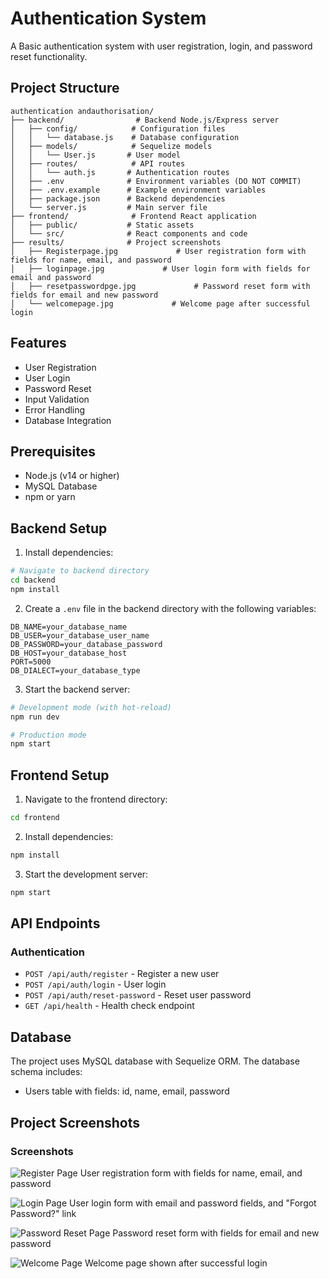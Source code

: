 # Authentication System

A Basic authentication system with user registration, login, and password reset functionality.

## Project Structure

```
authentication andauthorisation/
├── backend/                # Backend Node.js/Express server
│   ├── config/            # Configuration files
│   │   └── database.js    # Database configuration
│   ├── models/            # Sequelize models
│   │   └── User.js       # User model
│   ├── routes/            # API routes
│   │   └── auth.js       # Authentication routes
│   ├── .env              # Environment variables (DO NOT COMMIT)
│   ├── .env.example      # Example environment variables
│   ├── package.json      # Backend dependencies
│   └── server.js         # Main server file
├── frontend/              # Frontend React application
│   ├── public/           # Static assets
│   └── src/              # React components and code
├── results/              # Project screenshots
│   ├── Registerpage.jpg             # User registration form with  fields for name, email, and password
│   ├── loginpage.jpg             # User login form with fields for email and password
│   ├── resetpasswordpge.jpg             # Password reset form with fields for email and new password
│   └── welcomepage.jpg             # Welcome page after successful login
```

## Features

- User Registration
- User Login
- Password Reset
- Input Validation
- Error Handling
- Database Integration

## Prerequisites

- Node.js (v14 or higher)
- MySQL Database
- npm or yarn

## Backend Setup

1. Install dependencies:
```bash
# Navigate to backend directory
cd backend
npm install
```

2. Create a `.env` file in the backend directory with the following variables:
```env
DB_NAME=your_database_name
DB_USER=your_database_user_name
DB_PASSWORD=your_database_password
DB_HOST=your_database_host
PORT=5000
DB_DIALECT=your_database_type
```

3. Start the backend server:
```bash
# Development mode (with hot-reload)
npm run dev

# Production mode
npm start
```

## Frontend Setup

1. Navigate to the frontend directory:
```bash
cd frontend
```

2. Install dependencies:
```bash
npm install
```

3. Start the development server:
```bash
npm start
```

## API Endpoints

### Authentication

- `POST /api/auth/register` - Register a new user
- `POST /api/auth/login` - User login
- `POST /api/auth/reset-password` - Reset user password
- `GET /api/health` - Health check endpoint

## Database

The project uses MySQL database with Sequelize ORM. The database schema includes:

- Users table with fields: id, name, email, password

## Project Screenshots

### Screenshots

![Register Page](./results/Registerpage.jpg)
User registration form with fields for name, email, and password

![Login Page](./results/loginpage.jpg)
User login form with email and password fields, and "Forgot Password?" link

![Password Reset Page](./results/resetpasswordpge.jpg)
Password reset form with fields for email and new password

![Welcome Page](./results/welcomepage.jpg)
Welcome page shown after successful login
